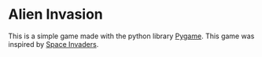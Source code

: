 # Alien Invasion  

This is a simple game made with the python library [Pygame](https://www.pygame.org/news). This game was inspired 
by [Space Invaders](https://en.wikipedia.org/wiki/Space_Invaders).
